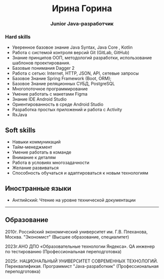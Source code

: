<h1 align="center">Ирина Горина</a> 
<h3 align="center"> Junior Java-разработчик </h3>


###  Hard skills
- Уверенное базовое знание Java Syntax, Java Core , Kotlin
- Работа с системой контроля версий Git (GitLab, GitHub)
- Знание принципов ООП, методологий разработки, использование шаблонов проектирования.
- Базовые понимания Dagger 2
- Работа с сетью: Internet, HTTP, JSON, API, сетевые запросы
- Базовое Знание Spring Framework (Boot, ORM);
- Базовое Знание реляционных СУБД, PostgreSQL
- Многопоточное программирование
- Умение работать с макетами Figma
- Знание IDE Android Studio
- Ориентированность в среде Android Studio
- Разработка простых приложений и работа с Activity
- RxJava


##  Soft skills
- Навыки коммуникаций
- Тайм-менеджмент
- Умение работать в команде
- Внимание к деталям
- Работа в условиях многозадачности
- Желание развиваться
- Способность обучаться и адаптироваться к новым технологиям

##  Иностранные языки
- Английский: Чтение на уровне технической документации
---

## Образование
2010г. Российский экономический университет им. Г.В. Плеханова, Москва. "Экономист" (Высшее образование, специалитет)

2023г.АНО ДПО «Образовательные технологии Яндекса». QA инженер по тестированию (Профессиональная переподготовка) 

2025г. НАЦИОНАЛЬНЫЙ УНИВЕРСИТЕТ СОВРЕМЕННЫХ ТЕХНОЛОГИЙ. Переквалификая. Программист
"Java-разработкик" (Профессиональная переподготовка) <br>

